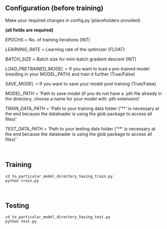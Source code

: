 ## Configuration (before training)

Make your required changes in config.py (placeholders provided)

__(all fields are required)__

*EPOCHS* = No. of training iterations (INT)

*LEARNING_RATE* = Learning rate of the optimizer (FLOAT)

*BATCH_SIZE* = Batch size for mini-batch gradient descent (INT)

*LOAD_PRETRAINED_MODEL* = If you want to load a pre-trained model (residing in your MODEL_PATH) and train it further (True/False)

*SAVE_MODE*L = If you want to save your model post training (True/False)
<br>

*MODEL_PATH* = 'Path to save model (if you do not have a .pth file already in the directory, choose a name for your model with .pth extension)'

*TRAIN_DATA_PATH* = 'Path to your training data folder ('\*\*' is necessary at the end because the dataloader is using the glob package to access all files)'

*TEST_DATA_PATH* = 'Path to your testing data folder ('\*\*' is necessary at the end because the dataloader is using the glob package to access all files)'

<br>

## Training

```
cd to_particular_model_directory_having_train.py
python train.py
```
<br>

## Testing 

```
cd to_particular_model_directory_having_test.py
python test.py
```